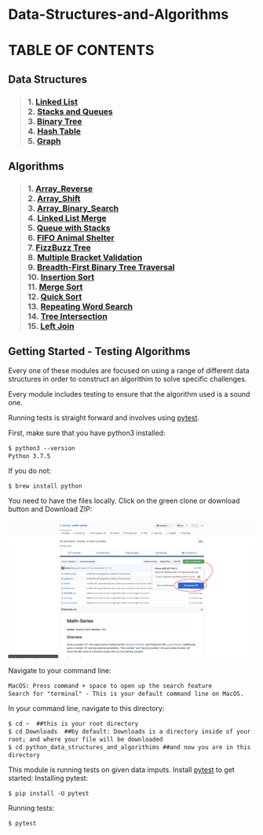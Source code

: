 # Data-Structures-and-Algorithms

# TABLE OF CONTENTS
## Data Structures
> ### 1. [Linked List](https://github.com/kochsj/python-data-structures-and-algorithms/tree/master/Data-Structures/linked_list)<br>2. [Stacks and Queues](https://github.com/kochsj/python-data-structures-and-algorithms/tree/stack-and-queue/Data-Structures/stacks_and_queues)<br>3. [Binary Tree](https://github.com/kochsj/python-data-structures-and-algorithms/tree/stack-and-queue/Data-Structures/tree)<br>4. [Hash Table](https://github.com/kochsj/python-data-structures-and-algorithms/tree/stack-and-queue/Data-Structures/hashtable)<br>5. [Graph](https://github.com/kochsj/python-data-structures-and-algorithms/tree/stack-and-queue/Data-Structures/graphs)
## Algorithms
> ### 1. [Array_Reverse](https://github.com/kochsj/python-data-structures-and-algorithms/tree/master/challenges/array_reverse)<br>2. [Array_Shift](https://github.com/kochsj/python-data-structures-and-algorithms/tree/master/challenges/array_shift)<br>3. [Array_Binary_Search](https://github.com/kochsj/python-data-structures-and-algorithms/tree/master/challenges/array_binary_search)<br>4. [Linked List Merge](https://github.com/kochsj/python-data-structures-and-algorithms/tree/master/challenges/ll_merge)<br>5.  [Queue with Stacks](https://github.com/kochsj/python-data-structures-and-algorithms/tree/master/challenges/queue_with_stacks)<br>6. [FIFO Animal Shelter](https://github.com/kochsj/python-data-structures-and-algorithms/tree/master/challenges/fifo_animal_shelter)<br>7. [FizzBuzz Tree](https://github.com/kochsj/python-data-structures-and-algorithms/tree/master/challenges/fizz_buzz_tree)<br>8. [Multiple Bracket Validation](https://github.com/kochsj/python-data-structures-and-algorithms/tree/master/challenges/multi_bracket_validation)<br>9. [Breadth-First Binary Tree Traversal](https://github.com/kochsj/python-data-structures-and-algorithms/tree/master/challenges/breadth_first_tree)<br>10. [Insertion Sort](https://github.com/kochsj/python-data-structures-and-algorithms/tree/master/challenges/insertion_sort)<br>11. [Merge Sort](https://github.com/kochsj/python-data-structures-and-algorithms/tree/master/challenges/merge_sort)<br>12. [Quick Sort](https://github.com/kochsj/python-data-structures-and-algorithms/tree/master/challenges/quick_sort)<br>13. [Repeating Word Search](https://github.com/kochsj/python-data-structures-and-algorithms/tree/master/challenges/repeated_word)<br>14. [Tree Intersection](https://github.com/kochsj/python-data-structures-and-algorithms/tree/master/challenges/tree_intersection)<br>15. [Left Join](https://github.com/kochsj/python-data-structures-and-algorithms/tree/master/challenges/left_join)

## Getting Started - Testing Algorithms
Every one of these modules are focused on using a range of different data structures in order to construct an algorithim to solve specific challenges.

Every module includes testing to ensure that the algorithm used is a sound one. 

Running tests is straight forward and involves using [pytest](https://docs.pytest.org/en/latest/). 

First, make sure that you have python3 installed:
```
$ python3 --version
Python 3.7.5
```
If you do not:
```
$ brew install python
```
You need to have the files locally. Click on the green clone or download button and Download ZIP:

![Click_to_download](assets/Click_to_download.png)

Navigate to your command line:
```
MacOS: Press command + space to open up the search feature
Search for "terminal" - This is your default command line on MacOS.
```
In your command line, navigate to this directory:
```
$ cd ~  ##this is your root directory
$ cd Downloads  ##by default: Downloads is a directory inside of your root; and where your file will be downloaded
$ cd python_data_structures_and_algorithims ##and now you are in this directory
```
This module is running tests on given data imputs. Install [pytest](https://docs.pytest.org/en/latest/getting-started.html) to get started:
Installing pytest:
```
$ pip install -U pytest
```
Running tests:
```
$ pytest
```
